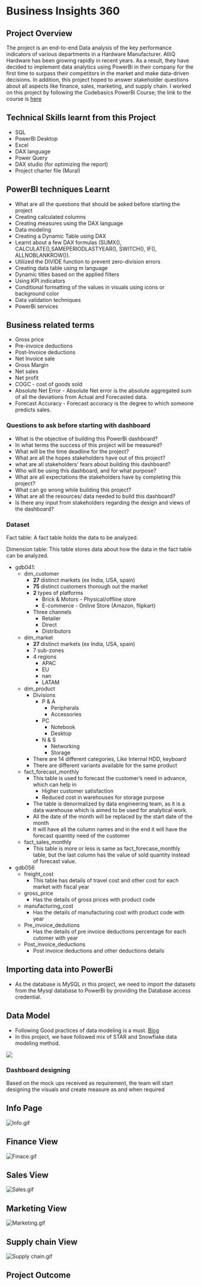 # Business Insights 360

## Project Overview

The project is an end-to-end Data analysis of the key performance indicators of various departments in a Hardware Manufacturer. AtliQ Hardware has been growing rapidly in recent years. As a result, they have decided to implement data analytics using PowerBi in their company for the first time to surpass their competitors in the market and make data-driven decisions. In addition, this project hoped to answer stakeholder questions about all aspects like finance, sales, marketing, and supply chain.
I worked on this project by following the Codebasics PowerBi Course; the link to the course is [here](https://codebasics.io/courses/power-bi-data-analysis-with-end-to-end-project)

## Technical Skills learnt from this Project

- SQL
- PowerBi Desktop
- Excel
- DAX language
- Power Query
- DAX studio (for optimizing the report)
- Project charter file (Mural)

## PowerBI techniques Learnt

- What are all the questions that should be asked before starting the project
- Creating calculated columns
- Creating measures using the DAX language
- Data modeling
- Creating a Dynamic Table using DAX
- Learnt about a few DAX formulas (SUMX(), CALCULATE(),SAMEPERIODLASTYEAR(), SWITCH(), IF(), ALLNOBLANKROW()).
- Utilized the DIVIDE function to prevent zero-division errors
- Creating data table using m language
- Dynamic titles based on the applied filters
- Using KPI indicators
- Conditional formatting of the values in visuals using icons or background 	color
- Data validation techniques
- PowerBi services

## Business related terms

- Gross price
- Pre-invoice deductions
- Post-Invoice deductions
- Net Invoice sale
- Gross Margin
- Net sales
- Net profit
- COGC - cost of goods sold
- Absolute Net Error - Absolute Net error is the absolute aggregated sum of all the deviations from Actual and Forecasted data.
- Forecast Accuracy - Forecast accuracy is the degree to which someone predicts sales.

### Questions to ask before starting with dashboard

- What is the objective of building this PowerBi dashboard?
- In what terms the success of this project will be measured?
- What will be the time deadline for the project?
- What are all the hopes stakeholders have out of this project?
- what are all stakeholders' fears about building this dashboard?
- Who will be using this dashboard, and for what purpose?
- What are all expectations the stakeholders have by completing this project?
- What can go wrong while building this project?
- What are all the resources/ data needed to build this dashboard?
- Is there any input from stakeholders regarding the design and views of the dashboard?

### Dataset

Fact table: A fact table holds the data to be analyzed.

Dimension table: This table stores data about how the data in the fact table can be analyzed. 

- gdb041:
    - dim_customer
        - **27** distinct markets (ex India, USA, spain)
        - **75** distinct customers thorough out the market
        - **2** types of platforms
            - Brick & Motors - Physical/offline store
            - E-commerce - Online Store (Amazon, flipkart)
        - Three channels
            - Retailer
            - Direct
            - Distributors
    - dim_market
        - **27** distinct markets (ex India, USA, spain)
        - 7 sub-zones
        - 4 regions
            - APAC
            - EU
            - nan
            - LATAM
    - dim_product
        - Divisions
            - P & A
                - Peripherals
                - Accessories
            - PC
                - Notebook
                - Desktop
            - N & S
                - Networking
                - Storage
        - There are 14 different categories, Like Internal HDD, keyboard
        - There are different variants available for the same product
    - fact_forecast_monthly
        - This table is used to forecast the customer’s need in advance, which can help in
            - Higher customer satisfaction
            - Reduced cost in warehouses for storage purpose
        - The table is denormalized by data engineering team, as it is a data warehouse which is aimed to be used for analytical work.
        - All the date of the month will be replaced by the start date of the month
        - It will have all the column names and in the end it will have the forecast quantity need of the customer
    - fact_sales_monthly
        - This table is more or less is same as fact_forecase_monthly table, but the last column has the value of sold quantity instead of forecast value.
- gdb056
    - freight_cost
        - This table has details of travel cost and other cost for each market with fiscal year
    - gross_price
        - Has the details of gross prices with product code
    - manufacturing_cost
        - Has the details of manufacturing cost with product code with year
    - Pre_invoice_dedutions
        - Has the details of pre invoice deductions percentage for each cutomer with year
    - Post_invoice_deductions
        - Post invoice deductions and other deductions details

## Importing data into PowerBi

- As the database is MySQL in this project, we need to import the datasets from the Mysql database to PowerBi by providing the Database access credential.

## Data Model

- Following Good practices of data modeling is a must. [Blog](https://addendanalytics.com/blog/data-modelling-best-practices/)
- In this project, we have followed mix of STAR and Snowflake data modeling method.

<img src="https://github.com/aadhavanalakan/Business-Insights-of-Atliq-Hardware/blob/main/Resources/Data_Model.JPG" class="center">



### Dashboard designing

Based on the mock ups received as requirement, the team will start designing the visuals and create measure as and when required




## Info Page

![Info.gif](https://github.com/Naveen-S6/Business_Insights_360/blob/main/Resources/Info.gif)

## Finance View

![Finace.gif](https://github.com/Naveen-S6/Business_Insights_360/blob/main/Resources/Finace.gif)
## Sales View

![Sales.gif](https://github.com/Naveen-S6/Business_Insights_360/blob/main/Resources/Sales.gif)

## Marketing View

![Marketing.gif](https://github.com/Naveen-S6/Business_Insights_360/blob/main/Resources/Marketing.gif)

## Supply chain View

![Supply chain.gif](https://github.com/Naveen-S6/Business_Insights_360/blob/main/Resources/supply%20chain.gif)


## Project Outcome


